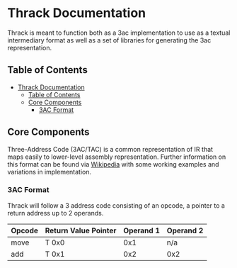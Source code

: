 # Thrack Documentation
Thrack is meant to function both as a 3ac implementation to use as a textual intermediary format as well as a set of libraries for generating the 3ac representation.

## Table of Contents
<!-- TOC -->

- [Thrack Documentation](#thrack-documentation)
	- [Table of Contents](#table-of-contents)
	- [Core Components](#core-components)
		- [3AC Format](#3ac-format)

<!-- /TOC -->

## Core Components
Three-Address Code (3AC/TAC) is a common representation of IR that maps easily to lower-level assembly representation. Further information on this format can be found via [Wikipedia](https://en.wikipedia.org/wiki/Three-address_code) with some working examples and variations in implementation.

### 3AC Format
Thrack will follow a 3 address code consisting of an opcode, a pointer to a return address up to 2 operands.

| Opcode | Return Value Pointer | Operand 1 | Operand 2 |
|--------|----------------------|-----------|-----------|
| move   | T 0x0                | 0x1       | n/a       |
| add    | T 0x1                | 0x2       | 0x2       |

